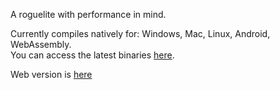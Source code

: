 A roguelite with performance in mind.

Currently compiles natively for: Windows, Mac, Linux, Android, WebAssembly.  
You can access the latest binaries [here](https://github.com/VaguinerG/Dark-Rogue/actions?query=is%3Asuccess++).

Web version is [here](https://vaguinerg.github.io/Dark-Rogue/)
